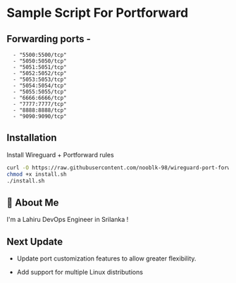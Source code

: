 # Sample Script For Portforward

## Forwarding ports -       

      - "5500:5500/tcp"
      - "5050:5050/tcp"
      - "5051:5051/tcp"
      - "5052:5052/tcp"
      - "5053:5053/tcp"
      - "5054:5054/tcp"
      - "5055:5055/tcp"
      - "6666:6666/tcp"
      - "7777:7777/tcp"
      - "8888:8888/tcp"
      - "9090:9090/tcp"
## Installation

Install Wireguard + Portforward rules

```bash
curl -O https://raw.githubusercontent.com/nooblk-98/wireguard-port-forward-client-script/refs/heads/main/install.sh
chmod +x install.sh
./install.sh 
```
    
## 🚀 About Me
I'm a  Lahiru DevOps Engineer in Srilanka !


## Next Update
- Update port customization features to allow greater flexibility.

- Add support for multiple Linux distributions 

